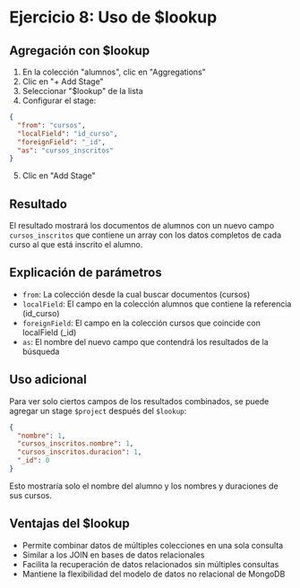# Ejercicio 8: Uso de $lookup

## Agregación con $lookup
1. En la colección "alumnos", clic en "Aggregations"
2. Clic en "+ Add Stage"
3. Seleccionar "$lookup" de la lista
4. Configurar el stage:

```json
{
  "from": "cursos",
  "localField": "id_curso",
  "foreignField": "_id",
  "as": "cursos_inscritos"
}
```

5. Clic en "Add Stage"

## Resultado
El resultado mostrará los documentos de alumnos con un nuevo campo `cursos_inscritos` que contiene un array con los datos completos de cada curso al que está inscrito el alumno.

## Explicación de parámetros
- `from`: La colección desde la cual buscar documentos (cursos)
- `localField`: El campo en la colección alumnos que contiene la referencia (id_curso)
- `foreignField`: El campo en la colección cursos que coincide con localField (_id)
- `as`: El nombre del nuevo campo que contendrá los resultados de la búsqueda

## Uso adicional
Para ver solo ciertos campos de los resultados combinados, se puede agregar un stage `$project` después del `$lookup`:

```json
{
  "nombre": 1,
  "cursos_inscritos.nombre": 1,
  "cursos_inscritos.duracion": 1,
  "_id": 0
}
```

Esto mostraría solo el nombre del alumno y los nombres y duraciones de sus cursos.

## Ventajas del $lookup
- Permite combinar datos de múltiples colecciones en una sola consulta
- Similar a los JOIN en bases de datos relacionales
- Facilita la recuperación de datos relacionados sin múltiples consultas
- Mantiene la flexibilidad del modelo de datos no relacional de MongoDB
